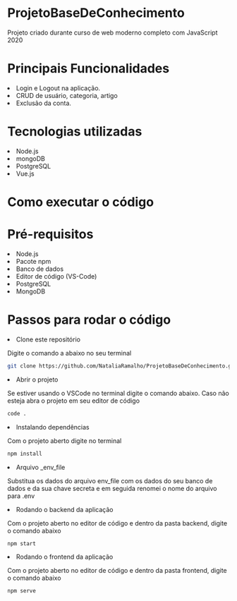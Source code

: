 # ProjetoBaseDeConhecimento
Projeto criado durante curso de web moderno completo com JavaScript 2020

# Principais Funcionalidades 
<li> Login e Logout na aplicação. </li>
<li> CRUD de usuário, categoria, artigo </li>
<li> Exclusão da conta.</li>

# Tecnologias utilizadas
<li> Node.js </li>
<li> mongoDB </li>
<li> PostgreSQL </li>
<li> Vue.js </li>

# Como executar o código 
<h1> Pré-requisitos </h1>
<li> Node.js </li>
<li> Pacote npm </li>
<li> Banco de dados</li>
<li> Editor de código (VS-Code) </li>
<li> PostgreSQL </li>
<li> MongoDB </li>
<h1> Passos para rodar o código </h1>
<li>Clone este repositório</li>
  <p>Digite o comando a abaixo no seu terminal </p>
  
 ```sh
git clone https://github.com/NataliaRamalho/ProjetoBaseDeConhecimento.git
```
  
 <li> Abrir o projeto </li>
<p> Se estiver usando o VSCode no terminal digite o comando abaixo. Caso não esteja abra o projeto em seu editor de código </p>


  ```sh
code .
```

<li> Instalando dependências </li>
  <p> Com o projeto aberto digite no terminal</p>
  
   ```sh
npm install
```
<li> Arquivo _env_file </li>
  <p> Substitua os dados do arquivo env_file com os dados do seu banco de dados e da sua chave secreta e em seguida renomei o nome do arquivo para .env</p>
  

 <li> Rodando o backend da aplicação </li>
  <p> Com o projeto aberto no editor de código e dentro da pasta backend, digite o comando abaixo </p>
  
   ```sh
npm start
```


 <li> Rodando o frontend da aplicação </li>
  <p> Com o projeto aberto no editor de código e dentro da pasta frontend, digite o comando abaixo </p>
  
   ```sh
npm serve
```


  
  
 
